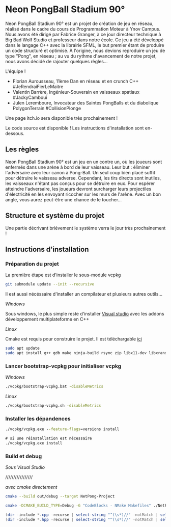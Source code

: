 # Neon PongBall Stadium 90°

  Neon PongBall Stadium 90° est un projet de création de jeu en réseau, réalisé dans le cadre du cours de Programmation Moteur à Ynov Campus. Nous avons été dirigé par Fabrice Granger, à ce jour directeur technique à Big Bad Wolf Studio et professeur dans notre école. Ce jeu a été développé dans le langage C++ avec la librairie SFML, le but premier étant de produire un code structuré et optimisé. À l'origine, nous devions reproduire un jeu de type "Pong", en réseau ; au vu du rythme d'avancement de notre projet, nous avons décidé de rajouter quelques règles...

  L'équipe !
  - Florian Aurousseau, 11ème Dan en réseau et en crunch C++ #JeRendraiFierLeMaitre
  - Valentin Barrère, Ingénieur-Souverain en vaisseaux spatiaux #JackyCamboui
  - Julen Leremboure, Invocateur des Saintes PongBalls et du diabolique PolygonTerrain #CollisionPlonge
  
  Une page itch.io sera disponible très prochainement !

  Le code source est disponible ! Les instructions d'installation sont en-dessous.

## Les règles

  Neon PongBall Stadium 90° est un jeu en un contre un, où les joueurs sont enfermés dans une arène à bord de leur vaisseau. Leur but : éliminer l'adversaire avec leur canon à Pong-Ball. Un seul coup bien placé suffit pour détruire le vaisseau adverse. Cependant, les tirs directs sont inutiles, les vaisseaux n'étant pas conçus pour se détruire en eux. Pour espérer atteindre l'adversaire, les joueurs devront surcharger leurs projectiles d'électricité en les envoyant ricocher sur les murs de l'arène. Avec un bon angle, vous aurez peut-être une chance de le toucher...
 
## Structure et système du projet

Une partie décrivant briévement le système verra le jour très prochainement !

## Instructions d'installation

### Préparation du projet

La première étape est d'installer le sous-module vcpkg

```bash
git submodule update --init --recursive
```

Il est aussi nécéssaire d'installer un compilateur et plusieurs autres outils...

*Windows*

Sous windows, le plus simple reste d'installer [Visual studio](https://visualstudio.microsoft.com/fr/downloads/) avec les addons développement multiplateforme en C++

*Linux*

Cmake est requis pour construire le projet. Il est téléchargable [ici](https://cmake.org/download/)

```bash
sudo apt update
sudo apt install g++ gdb make ninja-build rsync zip libx11-dev libxrandr-dev libxi-dev libudev-dev libgl1-mesa-dev
```

### Lancer bootstrap-vcpkg pour initialiser vcpkg

*Windows*
```cmd
./vcpkg/bootstrap-vcpkg.bat -disableMetrics
```

*Linux*
```bash
./vcpkg/bootstrap-vcpkg.sh -disableMetrics
```

### Installer les dépandences

```cmd
./vcpkg/vcpkg.exe --feature-flags=versions install

# si une réinstallation est nécessaire 
./vcpkg/vcpkg.exe install
```

### Build et debug

*Sous Visual Studio*

/////////////////

*avec cmake directement*

```bash
cmake --build out/debug --target NetPong-Project
```

```bash
cmake -DCMAKE_BUILD_TYPE=Debug -G "CodeBlocks - NMake Makefiles" ./NetPong-Project
```

```powershell
(dir -include *.cpp -recurse | select-string "^(\s*)//" -notMatch | select-string "^(\s*)$" -notMatch).Count
(dir -include *.hpp -recurse | select-string "^(\s*)//" -notMatch | select-string "^(\s*)$" -notMatch).Count
```
